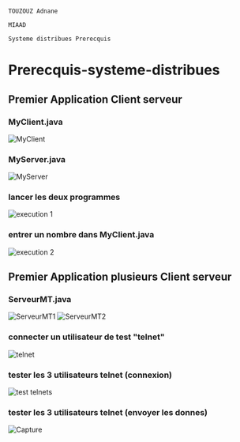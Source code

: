                                                                                      TOUZOUZ Adnane
                                                                                      MIAAD
                                                                                      Systeme distribues Prerecquis
                                                                               



# Prerecquis-systeme-distribues
## Premier Application Client serveur
### MyClient.java
![MyClient](https://user-images.githubusercontent.com/115072337/224540320-d651a808-6e5a-4aed-9579-68e18cae5651.PNG)
### MyServer.java
![MyServer](https://user-images.githubusercontent.com/115072337/224540327-f6809fa8-5f2e-46ed-8aa4-b5bafadde55b.PNG)
### lancer les deux programmes
![execution 1](https://user-images.githubusercontent.com/115072337/224540341-345a10e4-d954-4e70-851d-a7f0a7196357.PNG)
### entrer un nombre dans MyClient.java
![execution 2](https://user-images.githubusercontent.com/115072337/224540360-129b6471-96d9-40a8-b392-a33d49aff779.PNG)

## Premier Application plusieurs Client serveur
### ServeurMT.java
![ServeurMT1](https://user-images.githubusercontent.com/115072337/224545669-452971ff-7a48-4a99-abe9-5c526d012e9f.PNG)
![ServeurMT2](https://user-images.githubusercontent.com/115072337/224544915-552e71d1-a64a-42f2-922d-7a41d35e0b20.PNG)
### connecter un utilisateur de test "telnet"
![telnet](https://user-images.githubusercontent.com/115072337/224545422-3aafc6e2-6f12-488b-b10c-f2fa34356414.PNG)
### tester les 3 utilisateurs telnet (connexion)
![test telnets](https://user-images.githubusercontent.com/115072337/224545522-2957f6af-7c23-44fa-9f40-9c633c0d1d47.PNG)
### tester les 3 utilisateurs telnet (envoyer les donnes)
![Capture](https://user-images.githubusercontent.com/115072337/224545579-e097e8ff-c355-4143-adda-a97955dff795.PNG)

